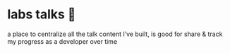# labs talks :seedling:
a place to centralize all the talk content I’ve built, is good for share & track my progress as a developer over time

